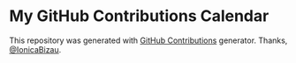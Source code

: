 My GitHub Contributions Calendar
================================
This repository was generated with [GitHub Contributions](https://github.com/IonicaBizau/github-contributions) generator. Thanks, [@IonicaBizau](https://github.com/IonicaBizau). 
 
 
 
 
 
 
 
 
 
 
 
 
 
 
 
 
 
 
 
 
 
 
 
 
 
 
 
 
 
 
 
 
 
 
 
 
